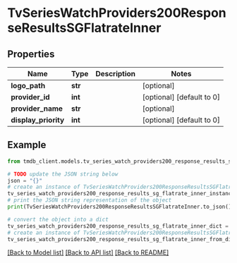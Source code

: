 # TvSeriesWatchProviders200ResponseResultsSGFlatrateInner


## Properties

Name | Type | Description | Notes
------------ | ------------- | ------------- | -------------
**logo_path** | **str** |  | [optional] 
**provider_id** | **int** |  | [optional] [default to 0]
**provider_name** | **str** |  | [optional] 
**display_priority** | **int** |  | [optional] [default to 0]

## Example

```python
from tmdb_client.models.tv_series_watch_providers200_response_results_sg_flatrate_inner import TvSeriesWatchProviders200ResponseResultsSGFlatrateInner

# TODO update the JSON string below
json = "{}"
# create an instance of TvSeriesWatchProviders200ResponseResultsSGFlatrateInner from a JSON string
tv_series_watch_providers200_response_results_sg_flatrate_inner_instance = TvSeriesWatchProviders200ResponseResultsSGFlatrateInner.from_json(json)
# print the JSON string representation of the object
print(TvSeriesWatchProviders200ResponseResultsSGFlatrateInner.to_json())

# convert the object into a dict
tv_series_watch_providers200_response_results_sg_flatrate_inner_dict = tv_series_watch_providers200_response_results_sg_flatrate_inner_instance.to_dict()
# create an instance of TvSeriesWatchProviders200ResponseResultsSGFlatrateInner from a dict
tv_series_watch_providers200_response_results_sg_flatrate_inner_from_dict = TvSeriesWatchProviders200ResponseResultsSGFlatrateInner.from_dict(tv_series_watch_providers200_response_results_sg_flatrate_inner_dict)
```
[[Back to Model list]](../README.md#documentation-for-models) [[Back to API list]](../README.md#documentation-for-api-endpoints) [[Back to README]](../README.md)


